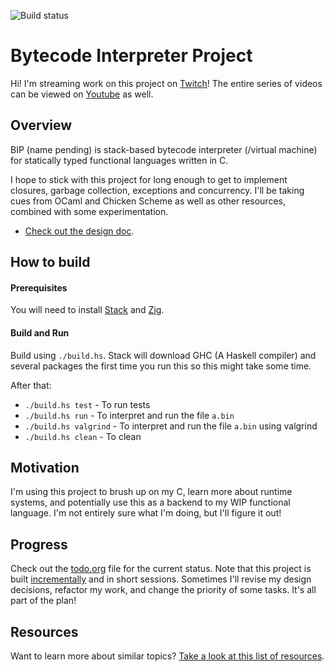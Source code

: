 ![Build status](https://gitlab.com/gilmi/vm/badges/master/pipeline.svg?job=pipeline)

# Bytecode Interpreter Project

Hi! I'm streaming work on this project on [Twitch](https://twitch.tv/suppipi)!
The entire series of videos can be viewed on [Youtube](https://www.youtube.com/watch?v=pKsOAJzfLgE&list=PLhMOOgDOKD4JV2AgL1XzoYanY6RpGKbNa) as well.

## Overview

BIP (name pending) is stack-based bytecode interpreter (/virtual machine)
for statically typed functional languages written in C.

I hope to stick with this project for long enough to get to implement closures,
garbage collection, exceptions and concurrency.
I'll be taking cues from OCaml and Chicken Scheme
as well as other resources, combined with some experimentation.

- [Check out the design doc](design.org).

## How to build

#### Prerequisites

You will need to install [Stack](https://haskellstack.org) and [Zig](https://ziglang.org).

#### Build and Run

Build using `./build.hs`. Stack will download GHC (A Haskell compiler) and several packages the first time you run this so this might take some time.

After that:

- `./build.hs test` - To run tests
- `./build.hs run` - To interpret and run the file `a.bin`
- `./build.hs valgrind` - To interpret and run the file `a.bin` using valgrind
- `./build.hs clean` - To clean

## Motivation

I'm using this project to brush up on my C, learn more about runtime systems,
and potentially use this as a backend to my WIP functional language.
I'm not entirely sure what I'm doing, but I'll figure it out!

## Progress

Check out the [todo.org](/todo.org) file for the current status.
Note that this project is built
[incrementally](https://gilmi.me/blog/post/2020/04/06/my-side-projects-workflow)
and in short sessions.
Sometimes I'll revise my design decisions, refactor my work,
and change the priority of some tasks. It's all part of the plan!

## Resources

Want to learn more about similar topics? [Take a look at this list of resources](https://github.com/soupi/rfc/blob/master/fun-compilers.md).
